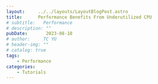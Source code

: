 ```yaml
---
layout:     ../../layouts/LayoutBlogPost.astro
title:      Performance Benefits From Underutilized CPU
# subtitle:   Performance
# description: ""
pubDate:       2023-08-18
# author:     TC YU
# header-img: ""
# catalog: true
tags:
    - Performance
categories:
    - Tutorials
---
```

